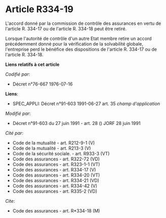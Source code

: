 # Article R334-19

L'accord donné par la commission de contrôle des assurances en vertu de l'article R. 334-17 ou de l'article R. 334-18 peut
être retiré.

Lorsque l'autorité de contrôle d'un autre Etat membre retire un accord précédemment donné pour la vérification de la
solvabilité globale, l'entreprise perd le bénéfice des dispositions de l'article R. 334-17 ou de l'article R. 334-18.

**Liens relatifs à cet article**

_Codifié par_:

  - Décret n°76-667 1976-07-16

**Liens**:

  - SPEC_APPLI: Décret n°91-603 1991-06-27 art. 35 *champ d'application*

_Modifié par_:

  - Décret n°91-603 du 27 juin 1991 - art. 28 () JORF 28 juin 1991

_Cité par_:

  - Code de la mutualité - art. R212-9-1 (V)
  - Code de la mutualité - art. R213-3 (V)
  - Code de la sécurité sociale. - art. R933-3 (VT)
  - Code des assurances - art. R322-72 (VD)
  - Code des assurances - art. R323-1-1 (VT)
  - Code des assurances - art. R334-17 (V)
  - Code des assurances - art. R334-20 (VT)
  - Code des assurances - art. R334-21 (VD)
  - Code des assurances - art. R334-42 (V)
  - Code des assurances - art. R335-2 (VD)

_Cite_:

  - Code des assurances - art. R*334-18 (M)
